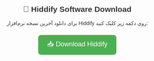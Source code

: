 <div align="center" style="font-family: Arial, sans-serif; color: #333;">
    <h2>🔗 Hiddify Software Download</h2>
    <p>برای دانلود آخرین نسخه نرم‌افزار Hiddify روی دکمه زیر کلیک کنید:</p>
    <a href="https://github.com/hiddify/hiddify-next/releases" target="_blank" style="text-decoration: none;">
        <div style="background-color: #4CAF50; color: white; padding: 12px 24px; border-radius: 8px; display: inline-block; font-size: 18px; margin-top: 10px;">
            📥 Download Hiddify
        </div>
    </a>
</div>
